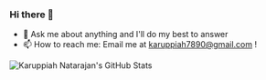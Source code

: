 ### Hi there 👋

<!--
**karuppiah7890/karuppiah7890** is a ✨ _special_ ✨ repository because its `README.md` (this file) appears on your GitHub profile.

Here are some ideas to get you started:

- 🔭 I’m currently working on ...
- 🌱 I’m currently learning ...
- 👯 I’m looking to collaborate on ...
- 🤔 I’m looking for help with ...
- 😄 Pronouns: ...
- ⚡ Fun fact: ...
-->

- 💬 Ask me about anything and I'll do my best to answer
- 📫 How to reach me: Email me at karuppiah7890@gmail.com !

![Karuppiah Natarajan's GitHub Stats](https://github-readme-stats.vercel.app/api?username=karuppiah7890&show_icons=true&hide_border=true "Karuppiah Natarajan's GitHub Stats")
